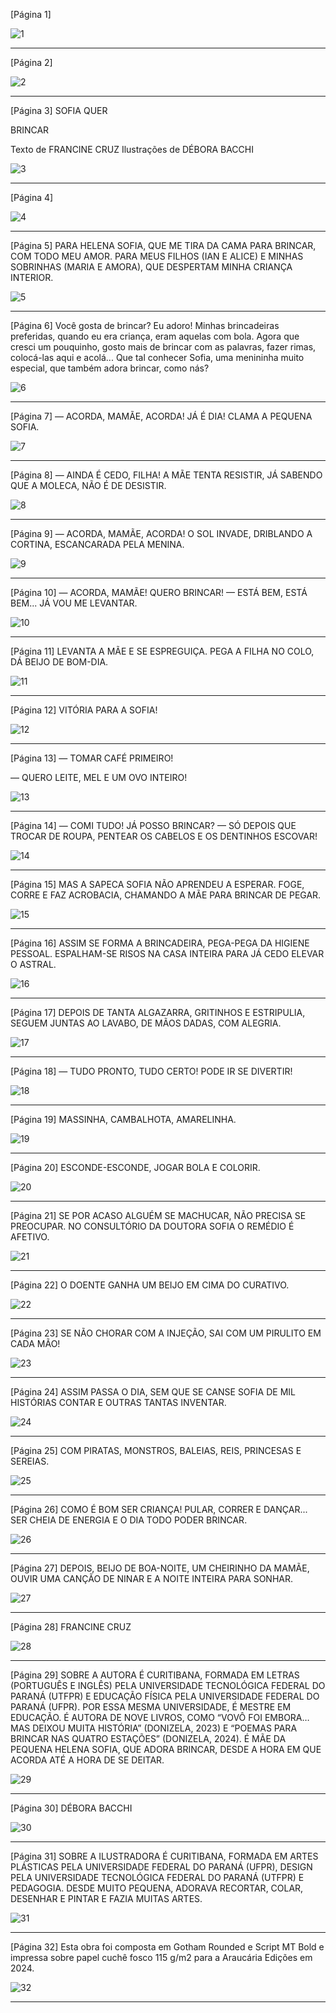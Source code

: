 [Página 1]

![1](./img/page_0001.jpg)

---

[Página 2]

![2](./img/page_0002.jpg)

---

[Página 3]
SOFIA QUER

BRINCAR

Texto de
FRANCINE CRUZ
Ilustrações de
DÉBORA BACCHI


![3](./img/page_0003.jpg)

---

[Página 4]

![4](./img/page_0004.jpg)

---

[Página 5]
PARA HELENA SOFIA, QUE ME TIRA DA CAMA PARA BRINCAR,
COM TODO MEU AMOR.
PARA MEUS FILHOS (IAN E ALICE) E MINHAS SOBRINHAS (MARIA E AMORA),
QUE DESPERTAM MINHA CRIANÇA INTERIOR.


![5](./img/page_0005.jpg)

---

[Página 6]
Você gosta de brincar?
Eu adoro!
Minhas brincadeiras preferidas, quando eu era criança, eram
aquelas com bola. Agora que cresci um pouquinho, gosto
mais de brincar com as palavras, fazer rimas, colocá-las aqui
e acolá...
Que tal conhecer Sofia, uma menininha muito especial, que
também adora brincar, como nás?



![6](./img/page_0006.jpg)

---

[Página 7]
— ACORDA, MAMÃE, ACORDA! JÁ É DIA!
CLAMA A PEQUENA SOFIA.



![7](./img/page_0007.jpg)

---

[Página 8]
— AINDA É CEDO, FILHA!
A MÃE TENTA RESISTIR,
JÁ SABENDO QUE A MOLECA,
NÃO É DE DESISTIR.



![8](./img/page_0008.jpg)

---

[Página 9]
— ACORDA, MAMÃE, ACORDA!
O SOL INVADE,
DRIBLANDO A CORTINA,
ESCANCARADA PELA MENINA.



![9](./img/page_0009.jpg)

---

[Página 10]
— ACORDA, MAMÃE!
QUERO BRINCAR!
— ESTÁ BEM, ESTÁ BEM...
JÁ VOU ME LEVANTAR.



![10](./img/page_0010.jpg)

---

[Página 11]
LEVANTA A MÃE E SE ESPREGUIÇA.
PEGA A FILHA NO COLO, DÁ BEIJO DE BOM-DIA.



![11](./img/page_0011.jpg)

---

[Página 12]
VITÓRIA PARA A SOFIA!



![12](./img/page_0012.jpg)

---

[Página 13]
— TOMAR CAFÉ PRIMEIRO!

— QUERO LEITE, MEL
E UM OVO INTEIRO!



![13](./img/page_0013.jpg)

---

[Página 14]
— COMI TUDO! JÁ POSSO BRINCAR?
— SÓ DEPOIS QUE TROCAR DE ROUPA,
PENTEAR OS CABELOS E OS
DENTINHOS ESCOVAR!



![14](./img/page_0014.jpg)

---

[Página 15]
MAS A SAPECA SOFIA
NÃO APRENDEU A ESPERAR.
FOGE, CORRE E
FAZ ACROBACIA,
CHAMANDO A MÃE
PARA BRINCAR DE PEGAR.



![15](./img/page_0015.jpg)

---

[Página 16]
ASSIM SE FORMA A BRINCADEIRA,
PEGA-PEGA DA HIGIENE PESSOAL.
ESPALHAM-SE RISOS NA CASA INTEIRA
PARA JÁ CEDO ELEVAR O ASTRAL.



![16](./img/page_0016.jpg)

---

[Página 17]
DEPOIS DE TANTA ALGAZARRA,
GRITINHOS E ESTRIPULIA,
SEGUEM JUNTAS AO LAVABO,
DE MÃOS DADAS, COM ALEGRIA.



![17](./img/page_0017.jpg)

---

[Página 18]
— TUDO PRONTO, TUDO CERTO!
PODE IR SE DIVERTIR!



![18](./img/page_0018.jpg)

---

[Página 19]
MASSINHA,
CAMBALHOTA,
AMARELINHA.



![19](./img/page_0019.jpg)

---

[Página 20]
ESCONDE-ESCONDE, JOGAR BOLA E COLORIR.



![20](./img/page_0020.jpg)

---

[Página 21]
SE POR ACASO ALGUÉM SE MACHUCAR,
NÃO PRECISA SE PREOCUPAR.
NO CONSULTÓRIO DA DOUTORA SOFIA
O REMÉDIO É AFETIVO.



![21](./img/page_0021.jpg)

---

[Página 22]
O DOENTE GANHA UM BEIJO
EM CIMA DO CURATIVO.



![22](./img/page_0022.jpg)

---

[Página 23]
SE NÃO CHORAR COM A INJEÇÃO,
SAI COM UM PIRULITO EM CADA MÃO!



![23](./img/page_0023.jpg)

---

[Página 24]
ASSIM PASSA O DIA,
SEM QUE SE CANSE SOFIA
DE MIL HISTÓRIAS CONTAR
E OUTRAS TANTAS INVENTAR.



![24](./img/page_0024.jpg)

---

[Página 25]
COM PIRATAS, MONSTROS, BALEIAS,
REIS, PRINCESAS E SEREIAS.



![25](./img/page_0025.jpg)

---

[Página 26]
COMO É BOM SER CRIANÇA!
PULAR, CORRER E DANÇAR...
SER CHEIA DE ENERGIA
E O DIA TODO PODER BRINCAR.



![26](./img/page_0026.jpg)

---

[Página 27]
DEPOIS, BEIJO DE BOA-NOITE,
UM CHEIRINHO DA MAMÃE,
OUVIR UMA CANÇÃO DE NINAR
E A NOITE INTEIRA PARA SONHAR.


![27](./img/page_0027.jpg)

---

[Página 28]
FRANCINE CRUZ


![28](./img/page_0028.jpg)

---

[Página 29]
SOBRE A AUTORA
É CURITIBANA, FORMADA EM LETRAS (PORTUGUÊS E
INGLÊS) PELA UNIVERSIDADE TECNOLÓGICA FEDERAL
DO PARANÁ (UTFPR) E EDUCAÇÃO FÍSICA PELA
UNIVERSIDADE FEDERAL DO PARANÁ (UFPR). POR ESSA
MESMA UNIVERSIDADE, É MESTRE EM EDUCAÇÃO. É
AUTORA DE NOVE LIVROS, COMO “VOVÔ FOI EMBORA…
MAS DEIXOU MUITA HISTÓRIA” (DONIZELA, 2023) E
“POEMAS PARA BRINCAR NAS QUATRO ESTAÇÕES”
(DONIZELA, 2024). É MÃE DA PEQUENA HELENA SOFIA,
QUE ADORA BRINCAR, DESDE A HORA EM QUE ACORDA
ATÉ A HORA DE SE DEITAR.


![29](./img/page_0029.jpg)

---

[Página 30]
DÉBORA BACCHI


![30](./img/page_0030.jpg)

---

[Página 31]
SOBRE A ILUSTRADORA
É CURITIBANA, FORMADA EM ARTES PLÁSTICAS
PELA UNIVERSIDADE FEDERAL DO PARANÁ (UFPR),
DESIGN PELA UNIVERSIDADE TECNOLÓGICA FEDERAL
DO PARANÁ (UTFPR) E PEDAGOGIA. DESDE MUITO
PEQUENA, ADORAVA RECORTAR, COLAR, DESENHAR E
PINTAR E FAZIA MUITAS ARTES.



![31](./img/page_0031.jpg)

---

[Página 32]
Esta obra foi composta em Gotham Rounded e Script MT Bold
e impressa sobre papel cuchê fosco 115 g/m2
para a Araucária Edições em 2024.


![32](./img/page_0032.jpg)

---

